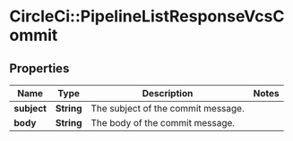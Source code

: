 # CircleCi::PipelineListResponseVcsCommit

## Properties
Name | Type | Description | Notes
------------ | ------------- | ------------- | -------------
**subject** | **String** | The subject of the commit message. | 
**body** | **String** | The body of the commit message. | 

